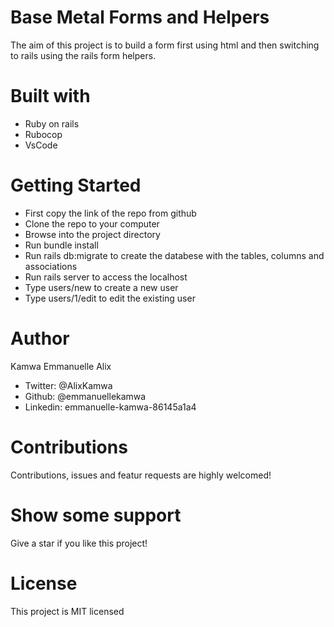 # Base Metal Forms and Helpers

The aim of this project is to build a form first using html and then switching to rails using the rails form helpers.

# Built with

- Ruby on rails
- Rubocop
- VsCode

# Getting Started

- First copy the link of the repo from github
- Clone the repo to your computer
- Browse into the project directory
- Run bundle install
- Run rails db:migrate to create the databese with the tables, columns and associations
- Run rails server to access the localhost
- Type users/new to create a new user
- Type users/1/edit to edit the existing user

# Author

Kamwa Emmanuelle Alix
- Twitter: @AlixKamwa
- Github: @emmanuellekamwa
- Linkedin: emmanuelle-kamwa-86145a1a4

# Contributions

Contributions, issues and featur requests are highly welcomed!

# Show some support

Give a star if you like this project!

# License

This project is MIT licensed
